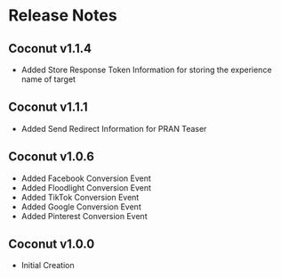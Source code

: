 # Release Notes
## Coconut v1.1.4
- Added Store Response Token Information for storing the experience name of target
## Coconut v1.1.1
- Added Send Redirect Information for PRAN Teaser
## Coconut v1.0.6
- Added Facebook Conversion Event
- Added Floodlight Conversion Event
- Added TikTok Conversion Event
- Added Google Conversion Event
- Added Pinterest Conversion Event
## Coconut v1.0.0
- Initial Creation
